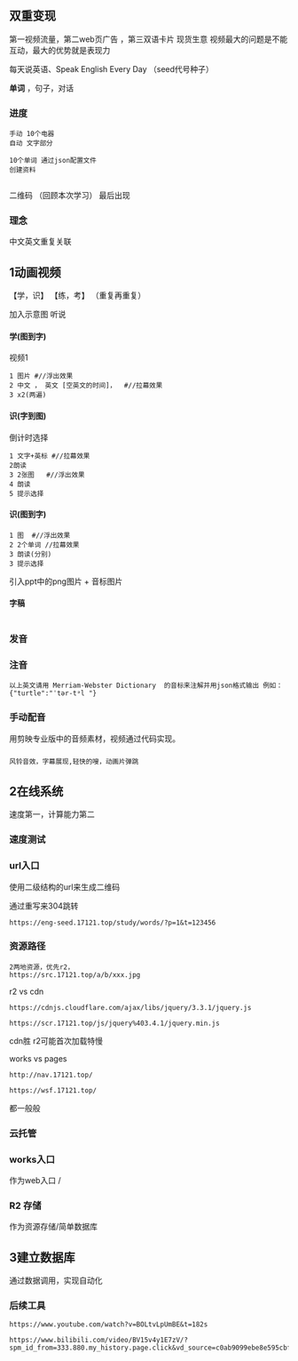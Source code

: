 ## 双重变现

第一视频流量，第二web页广告 ，第三双语卡片
现货生意
视频最大的问题是不能互动，最大的优势就是表现力

每天说英语、Speak English Every Day  （seed代号种子）



**单词** ，句子，对话

### 进度

```
手动 10个电器
自动 文字部分

```

```
10个单词 通过json配置文件  
创建资料


```

二维码 （回顾本次学习）  最后出现

### 理念

中文英文重复关联 

## 1动画视频

 【学，识】 【练，考】 （重复再重复）

加入示意图 听说

#### 学(图到字) 

 视频1

```
1 图片 #//浮出效果
2 中文 ， 英文 [空英文的时间]，  #//拉幕效果
3 x2(两遍)
```

#### 识(字到图)

 倒计时选择 

```
1 文字+英标 #//拉幕效果
2朗读
3 2张图   #//浮出效果
4 朗读
5 提示选择 
```



#### 识(图到字)  

```
1 图  #//浮出效果
2 2个单词 //拉幕效果
3 朗读(分别)
3 提示选择
```



引入ppt中的png图片 + 音标图片



#### 字稿

```

```



### 发音

### 注音

```
以上英文请用 Merriam-Webster Dictionary  的音标来注解并用json格式输出 例如：{"turtle":"ˈtər-tᵊl "}
```







### 手动配音

用剪映专业版中的音频素材，视频通过代码实现。

###  

```风铃效果
风铃音效，字幕展现,轻快的嗖，动画片弹跳
```













## 2在线系统

速度第一，计算能力第二



### 速度测试

### url入口

使用二级结构的url来生成二维码

通过重写来304跳转

```
https://eng-seed.17121.top/study/words/?p=1&t=123456

```

### 资源路径

```
2两地资源，优先r2，
https://src.17121.top/a/b/xxx.jpg
```





r2 vs  cdn

```
https://cdnjs.cloudflare.com/ajax/libs/jquery/3.3.1/jquery.js

https://scr.17121.top/js/jquery%403.4.1/jquery.min.js
```

cdn胜  r2可能首次加载特慢

works vs pages

```
http://nav.17121.top/

https://wsf.17121.top/
```

都一般般









### 云托管

### works入口

作为web入口 /

### R2 存储

作为资源存储/简单数据库

## 3建立数据库 

通过数据调用，实现自动化









### 后续工具

```
https://www.youtube.com/watch?v=BOLtvLpUmBE&t=182s

https://www.bilibili.com/video/BV15v4y1E7zV/?spm_id_from=333.880.my_history.page.click&vd_source=c0ab9099ebe8e595cbf150bd639f9462

```



